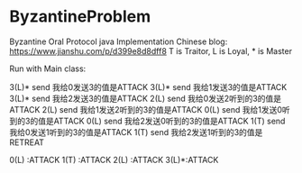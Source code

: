 # ByzantineProblem
Byzantine Oral Protocol java Implementation
Chinese blog: https://www.jianshu.com/p/d399e8d8dff8
T is Traitor, L is Loyal, * is Master

Run with Main class:

3(L)* send 我给0发送3的值是ATTACK
3(L)* send 我给1发送3的值是ATTACK
3(L)* send 我给2发送3的值是ATTACK
2(L)  send 我给0发送2听到的3的值是ATTACK
2(L)  send 我给1发送2听到的3的值是ATTACK
0(L)  send 我给1发送0听到的3的值是ATTACK
0(L)  send 我给2发送0听到的3的值是ATTACK
1(T)  send 我给0发送1听到的3的值是ATTACK
1(T)  send 我给2发送1听到的3的值是RETREAT

0(L) :ATTACK
1(T) :ATTACK
2(L) :ATTACK
3(L)*:ATTACK

